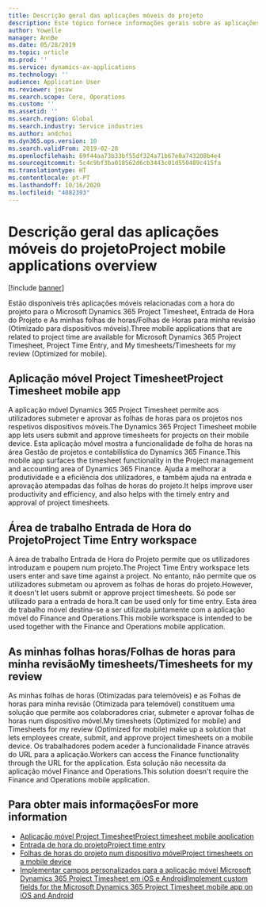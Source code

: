 ```yaml
---
title: Descrição geral das aplicações móveis do projeto
description: Este tópico fornece informações gerais sobre as aplicações relacionadas com o tempo do projeto para o Microsoft Dynamics 365 Project Timesheet, Entrada de Hora do Projeto e As minhas folhas de horas/Folhas de Horas que estão disponíveis num dispositivo móvel.
author: Yowelle
manager: AnnBe
ms.date: 05/28/2019
ms.topic: article
ms.prod: ''
ms.service: dynamics-ax-applications
ms.technology: ''
audience: Application User
ms.reviewer: josaw
ms.search.scope: Core, Operations
ms.custom: ''
ms.assetid: ''
ms.search.region: Global
ms.search.industry: Service industries
ms.author: andchoi
ms.dyn365.ops.version: 10
ms.search.validFrom: 2019-02-28
ms.openlocfilehash: 69f44aa73b33bf55df324a71b67e0a743208b4e4
ms.sourcegitcommit: 5c4c9bf3ba018562d6cb3443c01d550489c415fa
ms.translationtype: HT
ms.contentlocale: pt-PT
ms.lasthandoff: 10/16/2020
ms.locfileid: "4082393"
---
```

# <a name="project-mobile-applications-overview"></a><span data-ttu-id="81514-103">Descrição geral das aplicações móveis do projeto</span><span class="sxs-lookup"><span data-stu-id="81514-103">Project mobile applications overview</span></span>

[!include [banner](../includes/banner.md)]

<span data-ttu-id="81514-104">Estão disponíveis três aplicações móveis relacionadas com a hora do projeto para o Microsoft Dynamics 365 Project Timesheet, Entrada de Hora do Projeto e As minhas folhas de horas/Folhas de Horas para minha revisão (Otimizado para dispositivos móveis).</span><span class="sxs-lookup"><span data-stu-id="81514-104">Three mobile applications that are related to project time are available for Microsoft Dynamics 365 Project Timesheet, Project Time Entry, and My timesheets/Timesheets for my review (Optimized for mobile).</span></span>

## <a name="project-timesheet-mobile-app"></a><span data-ttu-id="81514-105">Aplicação móvel Project Timesheet</span><span class="sxs-lookup"><span data-stu-id="81514-105">Project Timesheet mobile app</span></span>

<span data-ttu-id="81514-106">A aplicação móvel Dynamics 365 Project Timesheet permite aos utilizadores submeter e aprovar as folhas de horas para os projetos nos respetivos dispositivos móveis.</span><span class="sxs-lookup"><span data-stu-id="81514-106">The Dynamics 365 Project Timesheet mobile app lets users submit and approve timesheets for projects on their mobile device.</span></span> <span data-ttu-id="81514-107">Esta aplicação móvel mostra a funcionalidade de folha de horas na área Gestão de projetos e contabilística do Dynamics 365 Finance.</span><span class="sxs-lookup"><span data-stu-id="81514-107">This mobile app surfaces the timesheet functionality in the Project management and accounting area of Dynamics 365 Finance.</span></span> <span data-ttu-id="81514-108">Ajuda a melhorar a produtividade e a eficiência dos utilizadores, e também ajuda na entrada e aprovação atempadas das folhas de horas do projeto.</span><span class="sxs-lookup"><span data-stu-id="81514-108">It helps improve user productivity and efficiency, and also helps with the timely entry and approval of project timesheets.</span></span>

## <a name="project-time-entry-workspace"></a><span data-ttu-id="81514-109">Área de trabalho Entrada de Hora do Projeto</span><span class="sxs-lookup"><span data-stu-id="81514-109">Project Time Entry workspace</span></span>

<span data-ttu-id="81514-110">A área de trabalho Entrada de Hora do Projeto permite que os utilizadores introduzam e poupem num projeto.</span><span class="sxs-lookup"><span data-stu-id="81514-110">The Project Time Entry workspace lets users enter and save time against a project.</span></span> <span data-ttu-id="81514-111">No entanto, não permite que os utilizadores submetam ou aprovem as folhas de horas do projeto.</span><span class="sxs-lookup"><span data-stu-id="81514-111">However, it doesn't let users submit or approve project timesheets.</span></span> <span data-ttu-id="81514-112">Só pode ser utilizado para a entrada de hora.</span><span class="sxs-lookup"><span data-stu-id="81514-112">It can be used only for time entry.</span></span> <span data-ttu-id="81514-113">Esta área de trabalho móvel destina-se a ser utilizada juntamente com a aplicação móvel do Finance and Operations.</span><span class="sxs-lookup"><span data-stu-id="81514-113">This mobile workspace is intended to be used together with the Finance and Operations mobile application.</span></span>

## <a name="my-timesheetstimesheets-for-my-review"></a><span data-ttu-id="81514-114">As minhas folhas horas/Folhas de horas para minha revisão</span><span class="sxs-lookup"><span data-stu-id="81514-114">My timesheets/Timesheets for my review</span></span>

<span data-ttu-id="81514-115">As minhas folhas de horas (Otimizadas para telemóveis) e as Folhas de horas para minha revisão (Otimizada para telemóvel) constituem uma solução que permite aos colaboradores criar, submeter e aprovar folhas de horas num dispositivo móvel.</span><span class="sxs-lookup"><span data-stu-id="81514-115">My timesheets (Optimized for mobile) and Timesheets for my review (Optimized for mobile) make up a solution that lets employees create, submit, and approve project timesheets on a mobile device.</span></span> <span data-ttu-id="81514-116">Os trabalhadores podem aceder à funcionalidade Finance através do URL para a aplicação.</span><span class="sxs-lookup"><span data-stu-id="81514-116">Workers can access the Finance functionality through the URL for the application.</span></span> <span data-ttu-id="81514-117">Esta solução não necessita da aplicação móvel Finance and Operations.</span><span class="sxs-lookup"><span data-stu-id="81514-117">This solution doesn't require the Finance and Operations mobile application.</span></span>

## <a name="for-more-information"></a><span data-ttu-id="81514-118">Para obter mais informações</span><span class="sxs-lookup"><span data-stu-id="81514-118">For more information</span></span>

- [<span data-ttu-id="81514-119">Aplicação móvel Project Timesheet</span><span class="sxs-lookup"><span data-stu-id="81514-119">Project timesheet mobile application</span></span>](project-timesheet.md)
- [<span data-ttu-id="81514-120">Entrada de hora do projeto</span><span class="sxs-lookup"><span data-stu-id="81514-120">Project time entry</span></span>]( project-time-entry-mobile-workspace.md)
- [<span data-ttu-id="81514-121">Folhas de horas do projeto num dispositivo móvel</span><span class="sxs-lookup"><span data-stu-id="81514-121">Project timesheets on a mobile device</span></span>](Mobile-timesheets.md)
- [<span data-ttu-id="81514-122">Implementar campos personalizados para a aplicação móvel Microsoft Dynamics 365 Project Timesheet em iOS e Android</span><span class="sxs-lookup"><span data-stu-id="81514-122">Implement custom fields for the Microsoft Dynamics 365 Project Timesheet mobile app on iOS and Android</span></span>](custom-fields-mobile.md)
